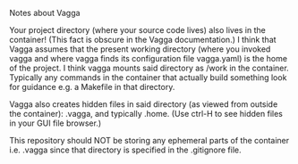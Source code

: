 
Notes about Vagga


Your project directory (where your source code lives) also lives in the container!  (This fact is obscure in the Vagga documentation.)  I think that Vagga assumes that the present working directory (where you invoked vagga and where vagga finds its configuration file vagga.yaml) is the home of the project.  I think vagga mounts said directory as /work in the container.  Typically any commands in the container that actually build something look for guidance e.g. a Makefile in that directory.

Vagga also creates hidden files in said directory (as viewed from outside the container):  .vagga, and typically .home.  (Use ctrl-H to see hidden files in your GUI file browser.)

This repository should NOT be storing any ephemeral parts of the container i.e. .vagga since that directory is specified in the .gitignore file.

